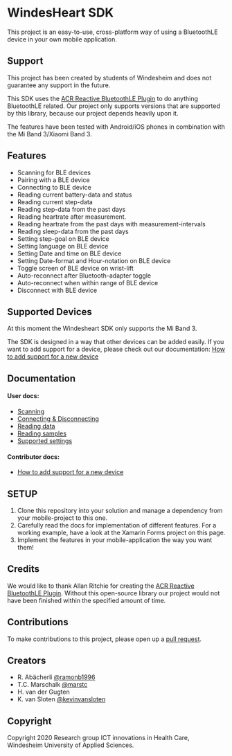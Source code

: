 
# WindesHeart SDK

This project is an easy-to-use, cross-platform way of using a BluetoothLE device in your own mobile application.

## Support

This project has been created by students of Windesheim and does not guarantee any support in the future.  

This SDK uses the [ACR Reactive BluetoothLE Plugin](https://github.com/aritchie/bluetoothle) to do anything BluetoothLE related. Our project only supports versions that are supported by this library, because our project depends heavily upon it.

The features have been tested with Android/iOS phones in combination with the Mi Band 3/Xiaomi Band 3.  

## Features

* Scanning for BLE devices
* Pairing with a BLE device
* Connecting to BLE device
* Reading current battery-data and status
* Reading current step-data
* Reading step-data from the past days
* Reading heartrate after measurement.
* Reading heartrate from the past days with measurement-intervals
* Reading sleep-data from the past days
* Setting step-goal on BLE device
* Setting language on BLE device
* Setting Date and time on BLE device
* Setting Date-format and Hour-notation on BLE device
* Toggle screen of BLE device on wrist-lift
* Auto-reconnect after Bluetooth-adapter toggle
* Auto-reconnect when within range of BLE device
* Disconnect with BLE device

## Supported Devices

At this moment the Windesheart SDK only supports the Mi Band 3. 

The SDK is designed in a way that other devices can be added easily. If you want to add support for a device, please check out our documentation: [How to add support for a new device](https://github.com/ictinnovaties-zorg/openwindesheart-demo/blob/master/README-SupportNewDevice.md)

## Documentation

#### User docs:
* [Scanning](https://github.com/ictinnovaties-zorg/openwindesheart-demo/blob/master/README-Scanning.md)  
* [Connecting & Disconnecting](https://github.com/ictinnovaties-zorg/openwindesheart-demo/blob/master/README-Connecting.md)  
* [Reading data](https://github.com/ictinnovaties-zorg/openwindesheart-demo/blob/master/README-Readingdata.md)
* [Reading samples](https://github.com/ictinnovaties-zorg/openwindesheart-demo/blob/master/README-Samples.md)
* [Supported settings](https://github.com/ictinnovaties-zorg/openwindesheart-demo/blob/master/README-Settings.md)

#### Contributor docs:
* [How to add support for a new device](https://github.com/ictinnovaties-zorg/openwindesheart-demo/blob/master/README-SupportNewDevice.md)

## SETUP  
1.  Clone this repository into your solution and manage a dependency from your mobile-project to this one.  
2.  Carefully read the docs for implementation of different features. For a working example, have a look at the Xamarin Forms project on this page.
3.  Implement the features in your mobile-application the way you want them!

## Credits

We would like to thank Allan Ritchie for creating the [ACR Reactive BluetoothLE Plugin](https://github.com/aritchie/bluetoothle). Without this open-source library our project would not have been finished within the specified amount of time.

## Contributions

To make contributions to this project, please open up a [pull request](https://github.com/ictinnovaties-zorg/openwindesheart-demo/pull/new/master).

## Creators
* R. Abächerli [@ramonb1996](https://github.com/ramonB1996)
* T.C. Marschalk [@marstc](https://github.com/marstc)
* H. van der Gugten
* K. van Sloten [@kevinvansloten](https://github.com/kevinvansloten)

## Copyright

Copyright 2020 Research group ICT innovations in Health Care, Windesheim University of Applied Sciences.